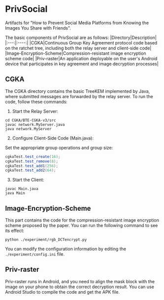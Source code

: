 # PrivSocial
Artifacts for "How to Prevent Social Media Platforms from Knowing the Images You Share with Friends".

The basic components of PrivSocial are as follows:
|Directory|Description|
|:---:|:----:|
|CGKA|Continuous Group Key Agreement protocol code based on the ratchet tree, including both the relay server and client-side code|
|Image-Encryption-Scheme|Compression-resistant image encryption scheme code|
|Priv-raster|An application deployable on the user's Android device that participates in key agreement and image decryption processes|

## CGKA
The CGKA directory contains the basic TreeKEM implemented by Java, where submitted messages are forwarded by the relay server. 
To run the code, follow these commands:
1. Start the Relay Server:
```
cd CGKA/BTE-CGKA-v3/src
javac network.MyServer.java
java network.MyServer
```

2. Configure Client-Side Code (Main.java):

Set the appropriate group operations and group size:
```java
cgkaTest.test_create(16);
cgkaTest.test_remove(8);
cgkaTest.test_add1(256);
cgkaTest.test_add2(64);
```

3. Start the Client:
```
javac Main.java
java Main
```


## Image-Encryption-Scheme
This part contains the code for the compression-resistant image encryption scheme proposed by the paper. You can run the following command to see its effect:
```
python ./experiment/rgb_DCTencrypt.py
```
You can modify the configuration information by editing the `./experiment/config.ini` file.


## Priv-raster
Priv-raster runs in Android, and you need to align the mask block with the image on your phone to obtain the correct decryption result. You can use Android Studio to compile the code and get the APK file.

